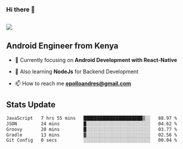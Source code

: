 ### Hi there 👋
<h2 align="left"><img src="https://readme-typing-svg.herokuapp.com?color=000000&lines=I'm+Andrew+Opollo😊;Welcome+to+my+Github😜"> </h2>

## Android Engineer from Kenya


- 🌱 Currently focusing on **Android Development with React-Native**

- 🔭 Also learning **NodeJs** for Backend Development

- 📫 How to reach me **opolloandres@gmail.com**


## Stats Update
<!--START_SECTION:waka-->

```txt
JavaScript   7 hrs 55 mins   ██████████████████████▒░░   88.97 %
JSON         24 mins         █░░░░░░░░░░░░░░░░░░░░░░░░   04.62 %
Groovy       20 mins         █░░░░░░░░░░░░░░░░░░░░░░░░   03.77 %
Gradle       13 mins         ▓░░░░░░░░░░░░░░░░░░░░░░░░   02.56 %
Git Config   0 secs          ░░░░░░░░░░░░░░░░░░░░░░░░░   00.04 %
```

<!--END_SECTION:waka-->


